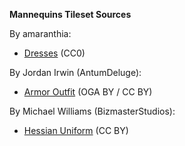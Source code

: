 **Mannequins Tileset Sources**

By amaranthia:
- [Dresses](https://opengameart.org/node/51660) (CC0)

By Jordan Irwin (AntumDeluge):
- [Armor Outfit](https://opengameart.org/node/80916) (OGA BY / CC BY)

By Michael Williams (BizmasterStudios):
- [Hessian Uniform](https://opengameart.org/node/73112) (CC BY)
